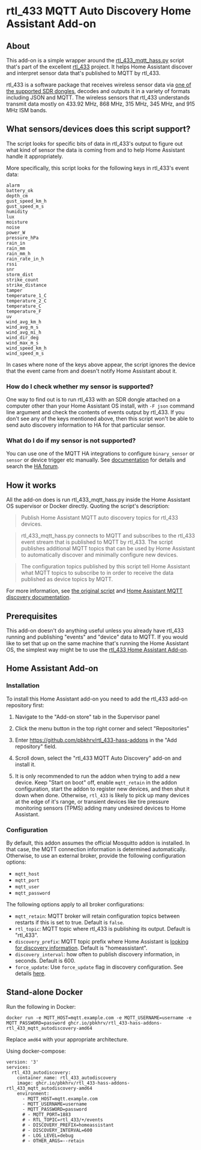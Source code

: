 # rtl_433 MQTT Auto Discovery Home Assistant Add-on

## About

This add-on is a simple wrapper around the [rtl_433_mqtt_hass.py](https://github.com/merbanan/rtl_433/blob/a20cd1a62caa52dad97e4a99f8373b2fba3986d9/examples/rtl_433_mqtt_hass.py) script that's part of the excellent [rtl_433](https://github.com/merbanan/rtl_433) project. It helps Home Assistant discover and interpret sensor data that's published to MQTT by rtl_433.

rtl_433 is a software package that receives wireless sensor data via [one of the supported SDR dongles](https://triq.org/rtl_433/HARDWARE.html), decodes and outputs it in a variety of formats including JSON and MQTT. The wireless sensors that rtl_433 understands transmit data mostly on 433.92 MHz, 868 MHz, 315 MHz, 345 MHz, and 915 MHz ISM bands.

## What sensors/devices does this script support?

The script looks for specific bits of data in rtl_433's output to figure out what kind of sensor the data is coming from and to help Home Assistant handle it appropriately.

More specifically, this script looks for the following keys in rtl_433's event data:
```
alarm
battery_ok
depth_cm
gust_speed_km_h
gust_speed_m_s
humidity
lux
moisture
noise
power_W
pressure_hPa
rain_in
rain_mm
rain_mm_h
rain_rate_in_h
rssi
snr
storm_dist
strike_count
strike_distance
tamper
temperature_1_C
temperature_2_C
temperature_C
temperature_F
uv
wind_avg_km_h
wind_avg_m_s
wind_avg_mi_h
wind_dir_deg
wind_max_m_s
wind_speed_km_h
wind_speed_m_s
```

In cases where none of the keys above appear, the script ignores the device that the event came from and doesn't notify Home Assistant about it.

### How do I check whether my sensor is supported?

One way to find out is to run rtl_433 with an SDR dongle attached on a computer other than your Home Assistant OS install, with `-F json` command line argument and check the contents of events output by rtl_433. If you don't see any of the keys mentioned above, then this script won't be able to send auto discovery information to HA for that particular sensor.

### What do I do if my sensor is not supported?

You can use one of the MQTT HA integrations to configure `binary_sensor` or `sensor` or device trigger etc manually. See [documentation](https://www.home-assistant.io/integrations/#search/mqtt) for details and search the [HA forum](https://community.home-assistant.io/search?q=mqtt%20sensor).

## How it works

All the add-on does is run rtl_433_mqtt_hass.py inside the Home Assistant OS supervisor or Docker directly. Quoting the script's description:

> Publish Home Assistant MQTT auto discovery topics for rtl_433 devices.

> rtl_433_mqtt_hass.py connects to MQTT and subscribes to the rtl_433 event stream that is published to MQTT by rtl_433. The script publishes additional MQTT topics that can be used by Home Assistant to automatically discover and minimally configure new devices.

> The configuration topics published by this script tell Home Assistant what MQTT topics to subscribe to in order to receive the data published as device topics by MQTT.

For more information, see [the original script](https://github.com/merbanan/rtl_433/blob/a20cd1a62caa52dad97e4a99f8373b2fba3986d9/examples/rtl_433_mqtt_hass.py) and [Home Assistant MQTT discovery documentation](https://www.home-assistant.io/docs/mqtt/discovery/).

## Prerequisites

This add-on doesn't do anything useful unless you already have rtl_433 running and publishing "events" and "device" data to MQTT. If you would like to set that up on the same machine that's running the Home Assistant OS, the simplest way might be to use the [rtl_433 Home Assistant Add-on](https://github.com/pbkhrv/rtl_433-hass-addons/tree/main/rtl_433).

## Home Assistant Add-on

### Installation

To install this Home Assistant add-on you need to add the rtl_433 add-on repository first:

 1. Navigate to the "Add-on store" tab in the Supervisor panel

 2. Click the menu button in the top right corner and select "Repositories"

 3. Enter https://github.com/pbkhrv/rtl_433-hass-addons in the "Add repository" field.

 4. Scroll down, select the "rtl_433 MQTT Auto Discovery" add-on and install it.

 5. It is only recommended to run the addon when trying to add a new device. Keep "Start on boot" off, enable `mqtt_retain` in the addon configuration, start the addon to register new devices, and then shut it down when done. Otherwise, `rtl_433` is likely to pick up many devices at the edge of it's range, or transient devices like tire pressure monitoring sensors (TPMS) adding many undesired devices to Home Assistant.

### Configuration

By default, this addon assumes the official Mosquitto addon is installed. In that case, the MQTT connection information is determined automatically. Otherwise, to use an external broker, provide the following configuration options:

* `mqtt_host`
* `mqtt_port`
* `mqtt_user`
* `mqtt_password`

The following options apply to all broker configurations:

* `mqtt_retain`: MQTT broker will retain configuration topics between restarts if this is set to true. Default is `false`.
* `rtl_topic`: MQTT topic where rtl_433 is publishing its output. Default is "rtl_433".
* `discovery_prefix`: MQTT topic prefix where Home Assistant is [looking for discovery information](https://www.home-assistant.io/docs/mqtt/discovery/#discovery_prefix). Default is "homeassistant".
* `discovery_interval`: how often to publish discovery information, in seconds. Default is 600.
* `force_update`: Use `force_update` flag in discovery configuration. See details [here](https://www.home-assistant.io/integrations/sensor.mqtt/#force_update).

## Stand-alone Docker

Run the following in Docker:

```
docker run -e MQTT_HOST=mqtt.example.com -e MQTT_USERNAME=username -e MQTT_PASSWORD=password ghcr.io/pbkhrv/rtl_433-hass-addons-rtl_433_mqtt_autodiscovery-amd64
```

Replace `amd64` with your appropriate architecture.

Using docker-compose:

```
version: '3'
services:
  rtl_433_autodiscovery:
    container_name: rtl_433_autodiscovery
    image: ghcr.io/pbkhrv/rtl_433-hass-addons-rtl_433_mqtt_autodiscovery-amd64
    environment:
      - MQTT_HOST=mqtt.example.com
      - MQTT_USERNAME=username
      - MQTT_PASSWORD=password
      # - MQTT_PORT=1883
      # - RTL_TOPIC=rtl_433/+/events
      # - DISCOVERY_PREFIX=homeassistant
      # - DISCOVERY_INTERVAL=600
      # - LOG_LEVEL=debug
      # - OTHER_ARGS=--retain
```
